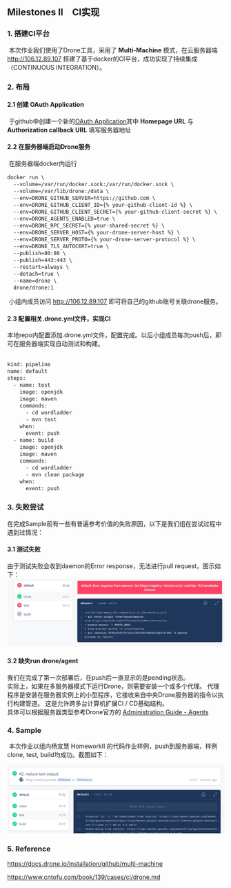 ## Milestones Ⅱ　CI实现

### 1. 搭建CI平台

​		本次作业我们使用了Drone工具，采用了 **Multi-Machine** 模式，在云服务器端 <http://106.12.89.107> 搭建了基于docker的CI平台，成功实现了持续集成（CONTINUOUS INTEGRATION）。

### 2. 布局

#### 2.1 创建 OAuth Application

​		于github中创建一个新的[OAuth Application](https://github.com/settings/applications/new)其中 **Homepage URL** 与 **Authorization callback URL** 填写服务器地址

#### 2.2 在服务器端启动Drone服务

​		在服务器端docker内运行

```
docker run \
  --volume=/var/run/docker.sock:/var/run/docker.sock \
  --volume=/var/lib/drone:/data \
  --env=DRONE_GITHUB_SERVER=https://github.com \
  --env=DRONE_GITHUB_CLIENT_ID={% your-github-client-id %} \
  --env=DRONE_GITHUB_CLIENT_SECRET={% your-github-client-secret %} \
  --env=DRONE_AGENTS_ENABLED=true \
  --env=DRONE_RPC_SECRET={% your-shared-secret %} \
  --env=DRONE_SERVER_HOST={% your-drone-server-host %} \
  --env=DRONE_SERVER_PROTO={% your-drone-server-protocol %} \
  --env=DRONE_TLS_AUTOCERT=true \
  --publish=80:80 \
  --publish=443:443 \
  --restart=always \
  --detach=true \
  --name=drone \
  drone/drone:1
```

​		小组内成员访问 <http://106.12.89.107> 即可将自己的github账号关联drone服务。

#### 2.3 配置相关.drone.yml文件，实现CI

​		本地repo内配置添加.drone.yml文件，配置完成。以后小组成员每次push后，即可在服务器端实现自动测试和构建。

```
    
kind: pipeline
name: default
steps:
  - name: test
    image: openjdk
    image: maven
    commands:
      - cd wordladder
      - mvn test
    when: 
      event: push
  - name: build
    image: openjdk
    image: maven
    commands:
      - cd wordladder
      - mvn clean package
    when:
      event: push
```

### 3. 失败尝试
在完成Sample前有一些有普遍参考价值的失败原因，以下是我们组在尝试过程中遇到过情况：
#### 3.1 测试失败
由于测试失败会收到daemon的Error response，无法进行pull request，图示如下：
![1](2.jpg)

#### 3.2 缺失run drone/agent
我们在完成了第一次部署后，在push后一直显示的是pending状态。<br>
实际上，如果在多服务器模式下运行Drone，则需要安装一个或多个代理。
代理程序是安装在服务器实例上的小型程序，它接收来自中央Drone服务器的指令以执行构建管道。
这是允许跨多台计算机扩展CI / CD基础结构。<br>
具体可以根据服务器类型参考Drone官方的 [Administration Guide - Agents](https://docs.drone.io/administration/agents/?tdsourcetag=s_pctim_aiomsg)


### 4. Sample

​		本次作业以组内杨宣慧 HomeworkⅡ 的代码作业样例，push到服务器端，样例clone, test, build均成功。截图如下：


![2](1.png)

### 5. Reference

<https://docs.drone.io/installation/github/multi-machine>

https://www.cntofu.com/book/139/cases/ci/drone.md

